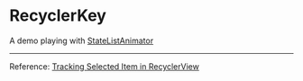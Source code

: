 # RecyclerKey

A demo playing with [StateListAnimator](http://developer.android.com/reference/android/animation/StateListAnimator.html)

***
Reference: [Tracking Selected Item in RecyclerView](http://innodroid.com/blog/post/tracking-selected-item-in-recyclerview)
